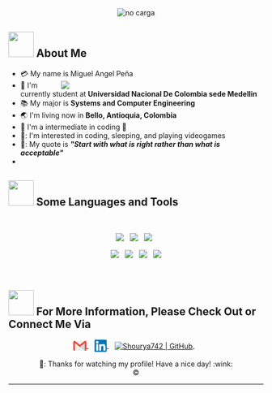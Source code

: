 <div align="center">
  <img src="https://tenor.com/es-419/view/jujutsu-kaisen-meme-domain-expansion-kurose-choso-gif-15597396894048984178>" width="50px" height="50px" alt="no carga"></img>
</div>

## <img src="https://raw.githubusercontent.com/nixin72/nixin72/master/wave.gif" width="50px" height="50px"></img> About Me

- :credit_card: My name is Miguel Angel Peña <img src="https://media1.tenor.com/m/M0GblXBOboIAAAAC/lufy.gif" width="400" align="right"/>
- :school: I'm currently student at **Universidad Nacional De Colombia sede Medellin**
- :books: My major is **Systems and Computer Engineering**
- :earth_asia: I'm living now in **Bello, Antioquia, Colombia**
- 🗿 I'm a intermediate in coding 🐍
- 🐳: I'm interested in coding, sleeping, and playing videogames
- 📘: My quote is **_"Start with what is right rather than what is acceptable"_**
- 

## <img src="https://media2.giphy.com/media/QssGEmpkyEOhBCb7e1/giphy.gif?cid=ecf05e47a0n3gi1bfqntqmob8g9aid1oyj2wr3ds3mg700bl&rid=giphy.gif" width="50px" height="50px"> Some Languages and Tools

<br>



 
 <p  align="center">

<img src="https://img.shields.io/badge/Python-3776AB?style=for-the-badge&logo=python&logoColor=white" height="25">
  &nbsp;

<img src="https://img.shields.io/badge/CSS3-1572B6?style=for-the-badge&logo=css3&logoColor=white" height="25">
&nbsp;
  
  <img src="https://img.shields.io/badge/Arduino-00979D?style=for-the-badge&logo=Arduino&logoColor=white" height="25">
&nbsp;

</p>
<p align="center">

<img src="https://img.shields.io/badge/Java-ED8B00?style=for-the-badge&logo=java&logoColor=white" height="25">
&nbsp;
    <img src="https://img.shields.io/badge/Eclipse-2C2255?style=for-the-badge&logo=eclipse&logoColor=white" height="25">
&nbsp;
  <img src="https://img.shields.io/badge/HTML5-E34F26?style=for-the-badge&logo=html5&logoColor=white" height="25">
&nbsp;
  <img src="https://img.shields.io/badge/Visual_Studio_Code-0078D4?style=for-the-badge&logo=visual%20studio%20code&logoColor=white" height="25">

</p>
<br>

## <img src='https://raw.githubusercontent.com/ShahriarShafin/ShahriarShafin/main/Assets/handshake.gif' width="50px" height="50px"> For More Information, Please Check Out or Connect Me Via

<p align="center">
  <a href="sshourya17@gmail.com" >
    <img align="center" alt="Shourya742 | Gmail" width="26px" src="https://github.com/SatYu26/SatYu26/blob/master/Assets/Gmail.svg" />
  </a> &nbsp;&nbsp;
  
  <a href="https://co.linkedin.com/in/miguel-angel-peña-marin-71abb1267?trk=people-guest_people_search-card" target="_blank">
    <img align="center" alt="Shourya742 | Linkedin" width="24px" src="https://github.com/SatYu26/SatYu26/blob/master/Assets/Linkedin.svg" />
  </a> &nbsp;&nbsp;
  
  <a href="https://profile-summary-for-github.com/user/DarthKar" target="_blank">
    <img align="center" alt="Shourya742 | GitHub" width="26px" src="https://upload.wikimedia.org/wikipedia/commons/thumb/a/ae/Github-desktop-logo-symbol.svg/1024px-Github-desktop-logo-symbol.svg.png" />
  </a> &nbsp;&nbsp;
  
<p>

<div align="center">
  🦈: Thanks for watching my profile! Have a nice day! :wink: <br/>
  &copy; 
</div>

---
